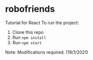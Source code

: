 # robofriends
Tutorial for React
To run the project:

1. Clone this repo
2. Run `npm install`
3. Run `npm start`

Note: Modifications required. (19/1/2021)
